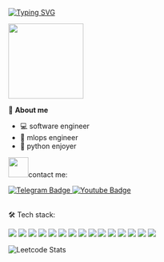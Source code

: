 [![Typing SVG](https://readme-typing-svg.herokuapp.com?color=2AEDBE&lines=Hi+there,+I'm+Alex)](https://git.io/typing-svg)

<div id="header" align="left">
  <img src="https://media4.giphy.com/media/zOvBKUUEERdNm/giphy.gif" width="150"/>
</div>

📍 **About me**
- 💻 software engineer
- 🤖 mlops engineer 
- 🐍 python enjoyer


<img src="https://media.giphy.com/media/VgCDAzcKvsR6OM0uWg/giphy.gif" width="40">contact me:

  <a href="https://t.me/alexdev1101">
    <img src="https://img.shields.io/badge/Telegram-blue?logo=Telegram&logoColor=white" alt="Telegram Badge"/>
  </a>
  <a href="mailto:alexrazumovskii11@gmail.com">
    <img src="https://img.shields.io/badge/Gmail-green?logo=gmail&logoColor=red" alt="Youtube Badge"/>
  </a>
  <br>
  </br>

🛠 Tech stack:

<img src="https://img.shields.io/badge/Python-white?logo=Python&logoColor=blue" /> <img src="https://img.shields.io/badge/Django-white?logo=Django&logoColor=green" /> <img src="https://img.shields.io/badge/FastAPI-white?logo=FastAPI&logoColor=green" /> <img src="https://img.shields.io/badge/Aiohttp-white?logo=aiohttp&logoColor=blue" /> <img src="https://img.shields.io/badge/PostgreSQL-white?logo=PostgreSQL&logoColor=black" /> <img src="https://img.shields.io/badge/Oracle-white?logo=Oracle&logoColor=orange" /> <img src="https://img.shields.io/badge/MySQL-white?logo=MySQL&logoColor=black" /> <img src="https://img.shields.io/badge/Redis-white?logo=Redis&logoColor=red" /> <img src="https://img.shields.io/badge/Celery-white?logo=Celery&logoColor=green" /> <img src="https://img.shields.io/badge/Docker-white?logo=Docker&logoColor=blue" /> <img src="https://img.shields.io/badge/Nginx-white?logo=NGINX&logoColor=black" /> <img src="https://img.shields.io/badge/Linux-white?logo=Linux&logoColor=black" /> <img src="https://img.shields.io/badge/mac%20os-white?logo=apple&logoColor=black" /> <img src="https://img.shields.io/badge/JWT-white?logo=json-web-tokens&logoColor=black" /> <img src="https://img.shields.io/badge/Swagger-white?logo=Swagger&logoColor=green" />

![Leetcode Stats](https://leetcard.jacoblin.cool/k1kku?theme=dark)
